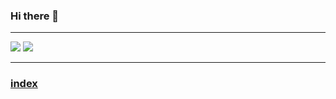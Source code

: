 ### Hi there 👋
---

<a href="https://www.notion.so/ohgiraffers/2288ae5d9f584da0b65e9648e7eff909" 
   target="_blank"><img src="https://img.shields.io/badge/Notion-41454A?style=flat-square&logo=notion&logoColor=white"/></a>
<a href="mailto:kkh02046@gmail.com">
   <img src="https://img.shields.io/badge/Gmail-EA4335?style=flat-square&logo=Gmail&logoColor=white&link=kkh02046@gmail.com"/>


---

### index
